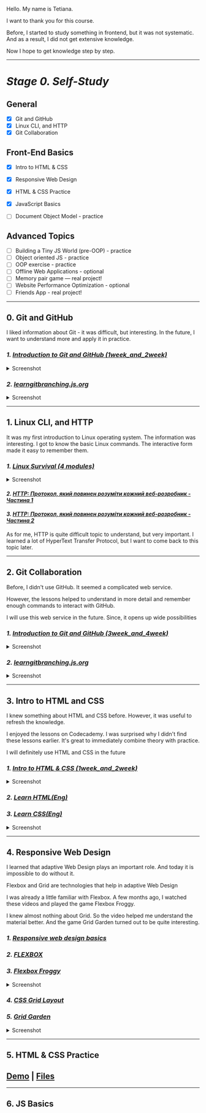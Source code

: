 Hello. My name is Tetiana.


I  want to thank you for this course. 


Before, I started to study something in frontend, but it was not systematic. And as a result, I did not get extensive knowledge. 


Now I hope to get knowledge step by step.
***

# ***Stage 0. Self-Study***
## **General**
- [X] Git and GitHub
- [X] Linux CLI, and HTTP
- [X] Git Collaboration
## **Front-End Basics**
- [X] Intro to HTML & CSS
- [X] Responsive Web Design
- [X] HTML & CSS Practice
- [X] JavaScript Basics
- [ ] Document Object Model - practice
  

 ## **Advanced Topics**
- [ ] Building a Tiny JS World (pre-OOP) - practice
- [ ] Object oriented JS - practice
- [ ] OOP exercise - practice
- [ ] Offline Web Applications - optional
- [ ] Memory pair game — real project!
- [ ] Website Performance Optimization - optional
- [ ] Friends App - real project!
***
## **0. Git and GitHub**
I liked information about Git - it was difficult, but interesting. In the future, I want to understand more and apply it in practice.

### ***1. [Introduction to Git and GitHub (1week_and_2week)](https://www.coursera.org/learn/introduction-git-github)***
 <details>
  <summary>Screenshot</summary>
  <img src="./screenshot/1.png">
  <img src="./screenshot/2.png">
</details>

### ***2. [learngitbranching.js.org](https://learngitbranching.js.org/?locale=en_US)***

 <details>
  <summary>Screenshot</summary>
  <img src="./screenshot/3.png">
   <img src="./screenshot/4.png">
</details>

***

 ## **1. Linux CLI, and HTTP**
It was my first introduction to Linux operating system. The information was interesting. I got to know the basic Linux commands. The interactive form made it easy to remember them.

 ### ***1. [Linux Survival (4 modules)](https://linuxsurvival.com/linux-tutorial-introduction/)***
 
   <details>
  <summary>Screenshot</summary>
  <img src="./task_linux_cli/Linux_quiz_1.png">
  <img src="./task_linux_cli/Linux_quiz_2.png">
  <img src="./task_linux_cli/Linux_quiz_3.png">
  <img src="./task_linux_cli/Linux_quiz_4.png">
</details>

 #### ***2. [HTTP: Протокол, який повинен розуміти кожний веб-розробник - Частина 1](https://code.tutsplus.com/uk/tutorials/http-the-protocol-every-web-developer-must-know-part-1--net-31177)***
  
#### ***3. [HTTP: Протокол, який повинен розуміти кожний веб-розробник - Частина 2](https://code.tutsplus.com/uk/tutorials/http-the-protocol-every-web-developer-must-know-part-2--net-31155)***

As for me, HTTP is quite difficult topic to understand, but very important. I learned a lot of HyperText Transfer Protocol, but I want to come back to this topic later.
***
## **2. Git Collaboration**
Before, I didn't use GitHub. It seemed a complicated web service. 

However, the lessons helped to understand in more detail and remember enough commands to interact with GitHub.

I will use this web service in the future. Since, it opens up wide possibilities

### ***1. [Introduction to Git and GitHub (3week_and_4week)](https://www.coursera.org/learn/introduction-git-github)***

<details>
  <summary>Screenshot</summary>
  <img src="./task_git_collaboration/week_3.png">
   <img src="./task_git_collaboration/week_4.png">
</details>


### ***2. [learngitbranching.js.org](https://learngitbranching.js.org/?locale=en_US)***

 <details>
  <summary>Screenshot</summary>
  <img src="./task_git_collaboration/main.png">
   <img src="./task_git_collaboration/remote.png">
</details>

***

## **3. Intro to HTML and CSS**
I knew something about HTML and CSS before. However, it was useful to refresh the knowledge.

I enjoyed the lessons on Codecademy. I was surprised why I didn't find these lessons earlier. It's great to immediately combine theory with practice.

I will definitely use HTML and CSS in the future
### ***1. [Intro to HTML & CSS (1week_and_2week)](https://www.coursera.org/learn/html-css-javascript-for-web-developers)***

<details>
  <summary>Screenshot</summary>
  <img src="./task_html_css_intro/week_1.png">
  <img src="./task_html_css_intro/week_2.png">
</details>

### ***2. [Learn HTML(Eng)](https://www.codecademy.com/learn/learn-html)***
### ***3. [Learn CSS(Eng)](https://www.codecademy.com/learn/learn-css)***

<details>
  <summary>Screenshot</summary>
  <img src="./task_html_css_intro/HTML_and_CSS.png">
</details>

***

## **4. Responsive Web Design**
I learned that adaptive Web Design plays an important role. Аnd today it is impossible to do without it.

Flexbox and Grid are technologies that help in adaptive Web Design

I was already a little familiar with Flexbox. A few months ago, I watched these videos and played the game Flexbox Froggy.

I knew almost nothing about Grid. So the video helped me understand the material better. And the game Grid Garden turned out to be quite interesting.

### ***1. [Responsive web design basics](https://web.dev/i18n/en/responsive-web-design-basics/)***
### ***2. [FLEXBOX](https://www.youtube.com/playlist?list=PLM6XATa8CAG5mPV60dMmjMRrHVW4LmV2x)***
### ***3. [Flexbox Froggy](http://flexboxfroggy.com/#uk)***
 <details>
  <summary>Screenshot</summary>
  <img src="./task_responsive_web_design/flexbox_froggy.png">
</details>

### ***4. [CSS Grid Layout](https://www.youtube.com/watch?v=GV92IdMGFfA&list=PLM6XATa8CAG5pXQrW_kDaeZb_uIAMNZIm&ab_channel=%D0%A4%D1%80%D1%96%D0%BB%D0%B0%D0%BD%D1%81%D0%B5%D1%80%D0%BF%D0%BE%D0%B6%D0%B8%D1%82%D1%82%D1%8E)***
### ***5. [Grid Garden](http://cssgridgarden.com/)***
 <details>
  <summary>Screenshot</summary>
  <img src="./task_responsive_web_design/grid_garden.png">
</details>


***
## **5. HTML & CSS Practice**

##  [Demo](https://tetiana2304.github.io/Popup/) | [Files](https://github.com/Tetiana2304/Popup/)

***
## **6. JS Basics**
